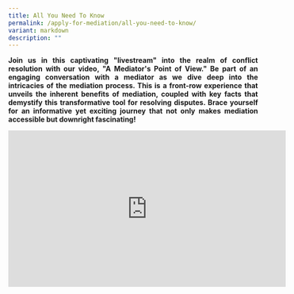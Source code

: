 ```yaml
---
title: All You Need To Know
permalink: /apply-for-mediation/all-you-need-to-know/
variant: markdown
description: ""
---
```

<p style="text-align: justify"><b>Join us in this captivating "livestream" into the realm of conflict resolution with our video, "A Mediator's Point of View." Be part of an engaging conversation with a mediator as we dive deep into the intricacies of the mediation process. This is a front-row experience that unveils the inherent benefits of mediation, coupled with key facts that demystify this transformative tool for resolving disputes. Brace yourself for an informative yet exciting journey that not only makes mediation accessible but downright fascinating!</b></p>

<div class="bp-youtube" style="text-align: justify">
  <iframe width="560" height="315" src="https://www.youtube.com/embed/2K9yrnyQDp4?rel=0" frameborder="0" allow="accelerometer; autoplay; encrypted-media; gyroscope; picture-in-picture" title="CMC New Logo" alt="CMC New Logo" allowfullscreen=""></iframe>
</div>
